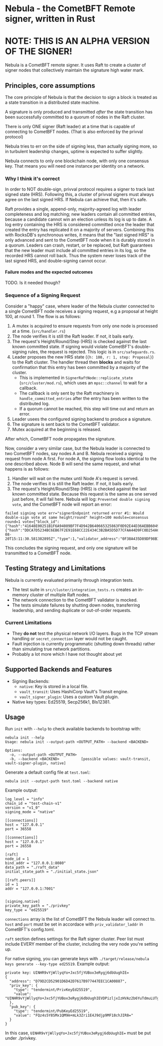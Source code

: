 # Nebula - the CometBFT Remote signer, written in Rust

# NOTE: THIS IS AN ALPHA VERSION OF THE SIGNER!

Nebula is a CometBFT remote signer. It uses Raft to create a cluster of signer nodes that collectively maintain the signature high water mark.

## Principles, core assumptions

The core principle of Nebula is that the decision to sign a block is treated as a state transition in a distributed state machine.

A signature is only produced and transmitted *after* the state transition has been successfully committed to a quorum of nodes in the Raft cluster.

There is only ONE signer (Raft leader) at a time that is capable of connecting to CometBFT nodes. (That is also enforced by the privval protocol)

Nebula tries to err on the side of signing less, than actually signing more, so in turbulent leadership changes, uptime is expected to suffer slightly.

Nebula connects to only one blockchain node, with only one consensus key. That means you will need one instance per identity on a network.

### Why I think it's correct

In order to NOT double-sign, privval protocol requires a signer to track last signed state (HRS).
Following this, a cluster of privval signers must always agree on the last signed HRS. If Nebula can achieve that, then it's safe.

Raft provides a single, append-only, majority-agreed log with leader completeness and log matching; new leaders contain all committed entries, because a candidate cannot win an election unless its log is up to date.
A log entry containing the HRS is considered committed once the leader that created the entry has replicated it on a majority of servers.
Combining this with RocksDB's synchronous writes, it means that the "last signed HRS" is only advanced and sent to the CometBFT node when it is durably stored in a quorum.
Leaders can crash, restart, or be replaced, but Raft guarantees that the new leader must include all committed entries in its log, so the recorded HRS cannot roll back.
Thus the system never loses track of the last signed HRS, and double-signing cannot occur.


#### Failure modes and the expected outcomes
TODO. Is it needed though?


### Sequence of a Signing Request

Consider a "happy" case, where leader of the Nebula cluster connected to a single CometBFT node receives a signing request, e.g a proposal at height 100, at round 1. The flow is as follows:

1. A mutex is acquired to ensure requests from only one node is processed at a time. (`src/handler.rs`)
2. The node verifies it is still the Raft leader. If not, it bails early.
3. The request's Height/Round/Step (HRS) is checked against the last known committed state. If signing would violate CometBFT's double-signing rules, the request is rejected. This logic is in `src/safeguards.rs`.
4. Leader proposes the new HRS state (`{h: 100, r: 1, step: Proposal}`) to the Raft cluster. The handler thread then **blocks** and waits for confirmation that this entry has been committed by a majority of the cluster.
    -   This is implemented in `SignerRaftNode::replicate_state` (`src/cluster/mod.rs`), which uses an `mpsc::channel` to wait for a callback.
    -   The callback is only sent by the Raft machinery in `handle_committed_entries` after the entry has been written to the distributed log.
    -   If a quorum cannot be reached, this step will time out and return an error.
5.  Leader usees the configured signing backend to produce a signature.
6.  The signature is sent back to the CometBFT validator.
7.  Mutex acquired at the beginning is released.

After which, CometBFT node propagates the signature.

Now, consider a very similar case, but the Nebula leader is connected to two CometBFT nodes, say nodes A and B. Nebula received a signing request from node A first.
For node A, the signing flow looks identical to the one described above. Node B will send the same request, and what happens is as follows:

1. Handler will wait on the mutex until Node A's request is served.
2. The node verifies it is still the Raft leader. If not, it bails early.
3. The request's Height/Round/Step (HRS) is checked against the last known committed state. Because this request is the same as one served just before, it will fail here. Nebula will log: `Prevented double signing vote`, and the CometBFT node will report an error:
```
failed signing vote err="signerEndpoint returned error #1: Would double-sign vote at same height/round" height=100 module=consensus round=1 vote={"block_id":{"hash":"41648E00251B1F6A94089BF7F4D942B640665325863F0D92E44D36AEBB604904","parts":{"hash":"DDCA7D5234BC6EB67F2E91E68CC22E434C3B2BA5D5D77CFAA44D9FC0D254AC5F","total":1}},"extension":null,"extension_signature":null,"height":"100","round":1,"signature":null,"timestamp":"2025-08-20T15:11:30.581382895Z","type":1,"validator_address":"0F38A435D89DF98B10BE57928BA79111D7440379","validator_index":23}
```

This concludes the signing request, and only one signature will be transmitted to a CometBFT node.


## Testing Strategy and Limitations

Nebula is currently evaluated primarily through integration tests.

-   The test suite in `src/cluster/integration_tests.rs` creates an in-memory cluster of multiple Raft nodes.
-   The network connection to the CometBFT validator is mocked.
-   The tests simulate failures by shutting down nodes, transferring leadership, and sending duplicate or out-of-order requests.

### Current Limitations

-   They **do not** test the physical network I/O layers. Bugs in the TCP stream handling or `secret_connection` layer would not be caught.
-   Fault injection is currently programmatic (shutting down threads) rather than simulating true network partitions.
-   Probably a lot more which I have not thought about yet

## Supported Backends and Features

-   Signing Backends:
    -   `native`: Key is stored in a local file.
    -   `vault_transit`: Uses HashiCorp Vault's Transit engine.
    -   `vault_signer_plugin`: Uses a custom Vault plugin.
-   Native key types: Ed25519, Secp256k1, Bls12381.

## Usage

Run `init` with `--help` to check available backends to bootstrap with:
```
nebula init --help
Usage: nebula init --output-path <OUTPUT_PATH> --backend <BACKEND>

Options:
  -o, --output-path <OUTPUT_PATH>
  -b, --backend <BACKEND>          [possible values: vault-transit, vault-signer-plugin, native]
```


Generate a default config file at `test.toml`:
```
nebula init --output-path test.toml --backend native
```

Example output:

```
log_level = "info"
chain_id = "test-chain-v1"
version = "v1_0"
signing_mode = "native"

[[connections]]
host = "127.0.0.1"
port = 36558

[[connections]]
host = "127.0.0.1"
port = 26558

[raft]
node_id = 1
bind_addr = "127.0.0.1:8080"
data_path = "./raft_data"
initial_state_path = "./initial_state.json"

[[raft.peers]]
id = 1
addr = "127.0.0.1:7001"


[signing.native]
private_key_path = "./privkey"
key_type = "ed25519"
```

`connections` array is the list of CometBFT the Nebula leader will connect to.
`host` and `port` must be set in accordace with `priv_validator_laddr` in CometBFT's config.toml.

`raft` section defines settings for the Raft signer cluster.
Peer list must include EVERY member of the cluster, including the very node you're setting up.

For native signing, you can generate keys with `./target/release/nebula keys generate --key-type ed25519`.
Example output:
```
private key: UINHR9vYjWllyqYo+Jxc5fjYUBox3eRygj6dbUughIE=
{
  "address": "D79D2CD52901D6D42D7617B977447EEC1CA00887",
  "priv_key": {
    "type": "tendermint/PrivKeyEd25519",
    "value": "UINHR9vYjWllyqYo+Jxc5fjYUBox3eRygj6dbUughIEVDPizljxIzHVAz2b6YuTdmuLUTgn12On0wXXxyEkhHw=="
  },
  "pub_key": {
    "type": "tendermint/PubKeyEd25519",
    "value": "FQz4s5Y8SMx1QM9m+mLk3Zri1E4J9djp9MF18chJIR8="
  }
}
```

In this case, `UINHR9vYjWllyqYo+Jxc5fjYUBox3eRygj6dbUughIE=` must be put under ./privkey.
